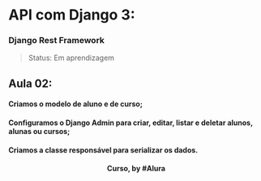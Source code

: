 # API com Django 3: 
### Django Rest Framework

> Status: Em aprendizagem

## Aula 02: 

#### Criamos o modelo de aluno e de curso;

#### Configuramos o Django Admin para criar, editar, listar e deletar alunos, alunas ou cursos;

#### Criamos a classe responsável para serializar os dados.

<div align=center>
  <h4>Curso, by #Alura</h4>